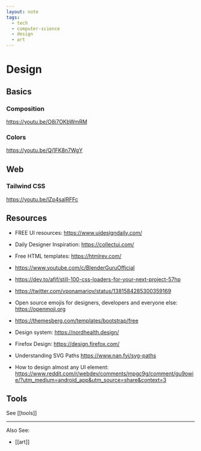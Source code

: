 ```yaml
---
layout: note
tags:
  - tech
  - computer-science
  - design
  - art
---
```


# Design

## Basics

### Composition

https://youtu.be/O8i7OKbWmRM

### Colors

https://youtu.be/Qj1FK8n7WgY

## Web

### Tailwind CSS

https://youtu.be/lZp4salRFFc

## Resources

- FREE UI resources: https://www.uidesigndaily.com/
- Daily Designer Inspiration: https://collectui.com/
- Free HTML templates: https://htmlrev.com/
- https://www.youtube.com/c/BlenderGuruOfficial
- https://dev.to/afif/still-100-css-loaders-for-your-next-project-57hp
- https://twitter.com/vponamariov/status/1381584285300359169
- Open source emojis for designers, developers and everyone else: https://openmoji.org
- https://themesberg.com/templates/bootstrap/free
- Design system: https://nordhealth.design/
- Firefox Design: https://design.firefox.com/
- Understanding SVG Paths https://www.nan.fyi/svg-paths

- How to design almost any UI element: https://www.reddit.com/r/webdev/comments/mpgc9g/comment/gu9owie/?utm_medium=android_app&utm_source=share&context=3

## Tools

See [[tools]]

---

Also See:

- [[art]]
